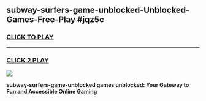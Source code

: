 
## subway-surfers-game-unblocked-Unblocked-Games-Free-Play #jqz5c
<h3>
<a href="https://us.freeplayer.one?title=subway-surfers-game-unblocked&ref=9M">CLICK TO PLAY</a></h3>
<hr>

<h3>
<a href="https://us.freeplayer.one?title=subway-surfers-game-unblocked&ref=9M">CLICK 2 PLAY</a>
  
</h3>

<a href="https://us.freeplayer.one?title=subway-surfers-game-unblocked&ref=9M"><img src="https://clearcache.store/games.png"></a>


**subway-surfers-game-unblocked games unblocked: Your Gateway to Fun and Accessible Online Gaming**
